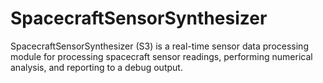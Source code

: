 # SpacecraftSensorSynthesizer
SpacecraftSensorSynthesizer (S3) is a real-time sensor data processing module for processing spacecraft sensor readings, performing numerical analysis, and reporting to a debug output. 

